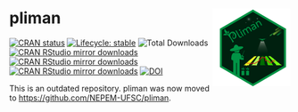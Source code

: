 
<!-- README.md is generated from README.Rmd. Please edit that file -->

# pliman <img src="man/figures/logo.png" align="right" height="140/"/>

<!-- badges: start -->

[![CRAN
status](https://www.r-pkg.org/badges/version-ago/pliman)](https://CRAN.R-project.org/package=pliman)
[![Lifecycle:
stable](https://lifecycle.r-lib.org/articles/figures/lifecycle-stable.svg)](https://lifecycle.r-lib.org/articles/stages.html#stable)
![Total Downloads](https://cranlogs.r-pkg.org/badges/grand-total/pliman)
[![CRAN RStudio mirror
downloads](https://cranlogs.r-pkg.org/badges/last-month/pliman?color=orange)](https://r-pkg.org/pkg/pliman)
[![CRAN RStudio mirror
downloads](https://cranlogs.r-pkg.org/badges/last-week/pliman?color=orange)](https://r-pkg.org/pkg/pliman)
[![CRAN RStudio mirror
downloads](https://cranlogs.r-pkg.org/badges/last-day/pliman?color=orange)](https://r-pkg.org/pkg/pliman)
[![DOI](https://zenodo.org/badge/352844585.svg)](https://zenodo.org/doi/10.5281/zenodo.4757333)

<!-- badges: end -->
This is an outdated repository. pliman was now moved to https://github.com/NEPEM-UFSC/pliman.
